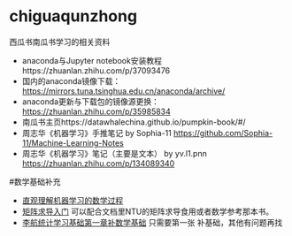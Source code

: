 # chiguaqunzhong
西瓜书南瓜书学习的相关资料
- anaconda与Jupyter notebook安装教程https://zhuanlan.zhihu.com/p/37093476       
- 国内的anaconda镜像下载：https://mirrors.tuna.tsinghua.edu.cn/anaconda/archive/               
- anaconda更新与下载包的镜像源更换：https://zhuanlan.zhihu.com/p/35985834
- 南瓜书主页https://datawhalechina.github.io/pumpkin-book/#/
-  周志华《机器学习》手推笔记 by Sophia-11 https://github.com/Sophia-11/Machine-Learning-Notes
-  周志华《机器学习》笔记（主要是文本） by yv.l1.pnn   https://zhuanlan.zhihu.com/p/134089340


#数学基础补充
- [直观理解机器学习的数学过程](https://www.bilibili.com/video/BV1iW411T781?p=34&share_medium=iphone&share_plat=ios&share_session_id=918760D9-B272-4504-8DD6-82E44AFA8672&share_source=WEIXIN&share_tag=s_i&timestamp=1641652920&unique_k=aGspGLd)
- [矩阵求导入门](https://www.bilibili.com/video/BV1xk4y1B7RQ?p=1&share_medium=iphone&share_plat=ios&share_session_id=1F101D5C-2880-4C53-A556-3D2777F6AFC8&share_source=WEIXIN&share_tag=s_i&timestamp=1641653070&unique_k=GcJNM2u) 可以配合文档里NTU的矩阵求导食用或者数学参考那本书。
- [李航统计学习基础第一章补数学基础](https://www.bilibili.com/video/BV1o5411p7H2?p=8&share_medium=iphone&share_plat=ios&share_session_id=3AD6E589-C577-4D7A-88C6-6A3FAB1E41F1&share_source=WEIXIN&share_tag=s_i&timestamp=1641653147&unique_k=abvhCWL) 只需要第一张 补基础，其他有问题再找
